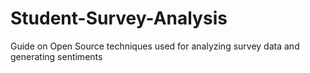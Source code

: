 # Student-Survey-Analysis
Guide on Open Source techniques used for analyzing survey data and generating sentiments
